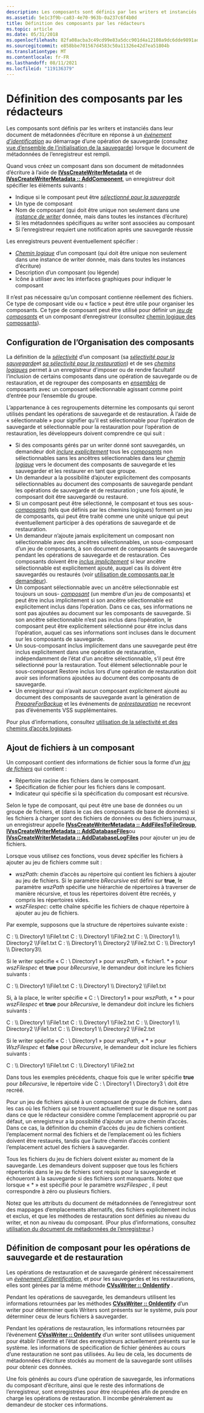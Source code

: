 ```yaml
---
description: Les composants sont définis par les writers et instanciés dans leur document de métadonnées d’écriture en réponse à un événement d’identification au démarrage d’une opération de sauvegarde (consultez vue d’ensemble de l’initialisation de la sauvegarde) lorsque le document de métadonnées de l’enregistreur est rempli.
ms.assetid: 5e1c3f9b-ca83-4e70-963b-0a237c6f4b0d
title: Définition des composants par les rédacteurs
ms.topic: article
ms.date: 05/31/2018
ms.openlocfilehash: 82fa08acba3c49cd99e83a5dcc901d4a12108a9dc6dde9891add93bcc54e3566
ms.sourcegitcommit: e858bbe701567d4583c50a11326e42d7ea51804b
ms.translationtype: MT
ms.contentlocale: fr-FR
ms.lasthandoff: 08/11/2021
ms.locfileid: "119136379"
---
```

# <a name="definition-of-components-by-writers"></a>Définition des composants par les rédacteurs

Les composants sont définis par les writers et instanciés dans leur document de métadonnées d’écriture en réponse à un [*événement d’identification*](vssgloss-i.md) au démarrage d’une opération de sauvegarde (consultez [vue d’ensemble de l’initialisation de la sauvegarde](overview-of-backup-initialization.md)) lorsque le document de métadonnées de l’enregistreur est rempli.

Quand vous créez un composant dans son document de métadonnées d’écriture à l’aide de [**IVssCreateWriterMetadata**](/windows/desktop/api/VsWriter/nl-vswriter-ivsscreatewritermetadata) et de [**IVssCreateWriterMetadata :: AddComponent**](/windows/desktop/api/VsWriter/nf-vswriter-ivsscreatewritermetadata-addcomponent), un enregistreur doit spécifier les éléments suivants :

-   Indique si le composant peut être [ *sélectionné pour la sauvegarde*](vssgloss-s.md)
-   Un type de composant
-   Nom de composant (qui doit être unique non seulement dans une [*instance de writer*](vssgloss-w.md) donnée, mais dans toutes les instances d’écriture)
-   Si les métadonnées spécifiques au writer sont associées au composant
-   Si l’enregistreur requiert une notification après une sauvegarde réussie

Les enregistreurs peuvent éventuellement spécifier :

-   [*Chemin logique*](vssgloss-l.md) d’un composant (qui doit être unique non seulement dans une instance de writer donnée, mais dans toutes les instances d’écriture)
-   Description d’un composant (ou légende)
-   Icône à utiliser avec les interfaces graphiques pour indiquer le composant

Il n’est pas nécessaire qu’un composant contienne réellement des fichiers. Ce type de composant vide ou « factice » peut être utile pour organiser les composants. Ce type de composant peut être utilisé pour définir un [*jeu de composants*](vssgloss-c.md) et un composant d’enregistreur (consultez [chemin logique des composants](logical-pathing-of-components.md)).

## <a name="setting-up-component-organization"></a>Configuration de l’Organisation des composants

La définition de la [*sélectivité*](vssgloss-s.md) d’un composant (sa [*sélectivité pour la sauvegarde*](vssgloss-s.md)et [*sa sélectivité pour la restauration*](/windows)) et de ses [*chemins logiques*](vssgloss-l.md) permet à un enregistreur d’imposer ou de rendre facultatif l’inclusion de certains composants dans une opération de sauvegarde ou de restauration, et de regrouper des composants en [*ensembles*](vssgloss-c.md) de composants avec un composant sélectionnable agissant comme point d’entrée pour l’ensemble du groupe.

L’appartenance à ces regroupements détermine les composants qui seront utilisés pendant les opérations de sauvegarde et de restauration. À l’aide de « sélectionnable » pour signifier qu’il est sélectionnable pour l’opération de sauvegarde et sélectionnable pour la restauration pour l’opération de restauration, les développeurs doivent comprendre ce qui suit :

-   Si des composants gérés par un writer donné sont sauvegardés, un demandeur doit [*inclure explicitement*](vssgloss-e.md) tous les [*composants*](vssgloss-c.md) non sélectionnables sans les ancêtres sélectionnables dans leur [*chemin logique*](vssgloss-l.md) vers le document des composants de sauvegarde et les sauvegarder et les restaurer en tant que groupe.
-   Un demandeur a la possibilité d’ajouter explicitement des composants sélectionnables au document des composants de sauvegarde pendant les opérations de sauvegarde et de restauration ; une fois ajouté, le composant doit être sauvegardé ou restauré.
-   Si un composant peut être sélectionné, le composant et tous ses sous- [*composants*](vssgloss-s.md) (tels que définis par les chemins logiques) forment un jeu de composants, qui peut être traité comme une unité unique qui peut éventuellement participer à des opérations de sauvegarde et de restauration.
-   Un demandeur n’ajoute jamais explicitement un composant non sélectionnable avec des ancêtres sélectionnables, un sous-composant d’un jeu de composants, à son document de composants de sauvegarde pendant les opérations de sauvegarde et de restauration. Ces composants doivent être [*inclus implicitement*](/windows) si leur ancêtre sélectionnable est explicitement ajouté, auquel cas ils doivent être sauvegardés ou restaurés (voir [utilisation de composants par le demandeur](use-of-components-by-the-requestor.md)).
-   Un composant sélectionnable avec un ancêtre sélectionnable est toujours un sous- [*composant*](vssgloss-s.md) (un membre d’un jeu de composants) et peut être inclus implicitement si son ancêtre sélectionnable est explicitement inclus dans l’opération. Dans ce cas, ses informations ne sont pas ajoutées au document sur les composants de sauvegarde. Si son ancêtre sélectionnable n’est pas inclus dans l’opération, le composant peut être explicitement sélectionné pour être inclus dans l’opération, auquel cas ses informations sont incluses dans le document sur les composants de sauvegarde.
-   Un sous-composant inclus implicitement dans une sauvegarde peut être inclus explicitement dans une opération de restauration, indépendamment de l’état d’un ancêtre sélectionnable, s’il peut être sélectionné pour la restauration. Tout élément sélectionnable pour le sous-composant Restore inclus lors d’une opération de restauration doit avoir ses informations ajoutées au document des composants de sauvegarde.
-   Un enregistreur qui n’avait aucun composant explicitement ajouté au document des composants de sauvegarde avant la génération de [*PrepareForBackup*](vssgloss-p.md) et les événements de [*prérestauration*](vssgloss-p.md) ne recevront pas d’événements VSS supplémentaires.

Pour plus d’informations, consultez [utilisation de la sélectivité et des chemins d’accès logiques](working-with-selectability-and-logical-paths.md).

## <a name="adding-files-to-a-component"></a>Ajout de fichiers à un composant

Un composant contient des informations de fichier sous la forme d’un [*jeu de fichiers*](vssgloss-f.md) qui contient :

-   Répertoire racine des fichiers dans le composant.
-   Spécification de fichier pour les fichiers dans le composant.
-   Indicateur qui spécifie si la spécification du composant est récursive.

Selon le type de composant, qui peut être une base de données ou un groupe de fichiers, et (dans le cas des composants de base de données) si les fichiers à charger sont des fichiers de données ou des fichiers journaux, un enregistreur appelle [**IVssCreateWriterMetadata :: AddFilesToFileGroup**](/windows/desktop/api/VsWriter/nf-vswriter-ivsscreatewritermetadata-addfilestofilegroup), [**IVssCreateWriterMetadata :: AddDatabaseFiles**](/windows/desktop/api/VsWriter/nf-vswriter-ivsscreatewritermetadata-adddatabasefiles)ou [**IVssCreateWriterMetadata :: AddDatabaseLogFiles**](/windows/desktop/api/VsWriter/nf-vswriter-ivsscreatewritermetadata-adddatabaselogfiles) pour ajouter un jeu de fichiers.

Lorsque vous utilisez ces fonctions, vous devez spécifier les fichiers à ajouter au jeu de fichiers comme suit :

-   *wszPath*: chemin d’accès au répertoire qui contient les fichiers à ajouter au jeu de fichiers. Si le paramètre *bRecursive* est défini sur **true**, le paramètre *wszPath* spécifie une hiérarchie de répertoires à traverser de manière récursive, et tous les répertoires doivent être recréés, y compris les répertoires vides.
-   *wszFilespec*: cette chaîne spécifie les fichiers de chaque répertoire à ajouter au jeu de fichiers.

Par exemple, supposons que la structure de répertoires suivante existe :

<dl> C : \\ Directory1 \\File1.txt  
C : \\ Directory1 \\File2.txt  
C : \\ Directory1 \\ Directory2 \\File1.txt  
C : \\ Directory1 \\ Directory2 \\File2.txt  
C : \\ Directory1 \\ Directory3\\  
</dl>

Si le writer spécifie « C : \\ Directory1 » pour *wszPath*, « fichier1. \* » pour *wszFilespec* et **true** pour *bRecursive*, le demandeur doit inclure les fichiers suivants :

<dl> C : \\ Directory1 \\File1.txt  
C : \\ Directory1 \\ Directory2 \\File1.txt  
</dl>

Si, à la place, le writer spécifie « C : \\ Directory1 » pour *wszPath*, « \* » pour *wszFilespec* et **true** pour *bRecursive*, le demandeur doit inclure les fichiers suivants :

<dl> C : \\ Directory1 \\File1.txt  
C : \\ Directory1 \\File2.txt  
C : \\ Directory1 \\ Directory2 \\File1.txt  
C : \\ Directory1 \\ Directory2 \\File2.txt  
</dl>

Si le writer spécifie « C : \\ Directory1 » pour *wszPath*, « \* » pour *WszFilespec* et **false** pour *bRecursive*, le demandeur doit inclure les fichiers suivants :

<dl> C : \\ Directory1 \\File1.txt  
C : \\ Directory1 \\File2.txt  
</dl>

Dans tous les exemples précédents, chaque fois que le writer spécifie **true** pour *bRecursive*, le répertoire vide C : \\ Directory1 \\ Directory3 \\ doit être recréé.

Pour un jeu de fichiers ajouté à un composant de groupe de fichiers, dans les cas où les fichiers qui se trouvent actuellement sur le disque ne sont pas dans ce que le rédacteur considère comme l’emplacement approprié ou par défaut, un enregistreur a la possibilité d’ajouter un autre chemin d’accès. Dans ce cas, la définition du chemin d’accès du jeu de fichiers contient l’emplacement normal des fichiers et de l’emplacement où les fichiers doivent être restaurés, tandis que l’autre chemin d’accès contient l’emplacement actuel des fichiers à sauvegarder.

Tous les fichiers du jeu de fichiers doivent exister au moment de la sauvegarde. Les demandeurs doivent supposer que tous les fichiers répertoriés dans le jeu de fichiers sont requis pour la sauvegarde et échoueront à la sauvegarde si des fichiers sont manquants. Notez que lorsque « \* » est spécifié pour le paramètre *wszFilespec* , il peut correspondre à zéro ou plusieurs fichiers.

Notez que les attributs du document de métadonnées de l’enregistreur sont des mappages d’emplacements alternatifs, des fichiers explicitement inclus et exclus, et que les méthodes de restauration sont définies au niveau du writer, et non au niveau du composant. (Pour plus d’informations, consultez [utilisation du document de métadonnées de l’enregistreur](working-with-the-writer-metadata-document.md).)

## <a name="component-definition-for-backup-and-restore-operations"></a>Définition de composant pour les opérations de sauvegarde et de restauration

Les opérations de restauration et de sauvegarde génèrent nécessairement un [*événement d’identification*](vssgloss-i.md), et pour les sauvegardes et les restaurations, elles sont gérées par la même méthode [**CVssWriter :: OnIdentify**](/windows/desktop/api/VsWriter/nf-vswriter-cvsswriter-onidentify) .

Pendant les opérations de sauvegarde, les demandeurs utilisent les informations retournées par les méthodes [**CVssWriter :: OnIdentify**](/windows/desktop/api/VsWriter/nf-vswriter-cvsswriter-onidentify) d’un writer pour déterminer quels Writers sont présents sur le système, puis pour déterminer ceux de leurs fichiers à sauvegarder.

Pendant les opérations de restauration, les informations retournées par l’événement [**CVssWriter :: OnIdentify**](/windows/desktop/api/VsWriter/nf-vswriter-cvsswriter-onidentify) d’un writer sont utilisées uniquement pour établir l’identité et l’état des enregistreurs actuellement présents sur le système. les informations de spécification de fichier générées au cours d’une restauration ne sont pas utilisées. Au lieu de cela, les documents de métadonnées d’écriture stockés au moment de la sauvegarde sont utilisés pour obtenir ces données.

Une fois générés au cours d’une opération de sauvegarde, les informations du composant d’écriture, ainsi que le reste des informations de l’enregistreur, sont enregistrées pour être récupérées afin de prendre en charge les opérations de restauration. Il incombe généralement au demandeur de stocker ces informations.

 

 
